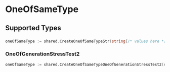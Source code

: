 # OneOfSameType


## Supported Types

### 

```go
oneOfSameType := shared.CreateOneOfSameTypeStr(string{/* values here */})
```

### OneOfGenerationStressTest2

```go
oneOfSameType := shared.CreateOneOfSameTypeOneOfGenerationStressTest2(shared.OneOfGenerationStressTest2{/* values here */})
```


